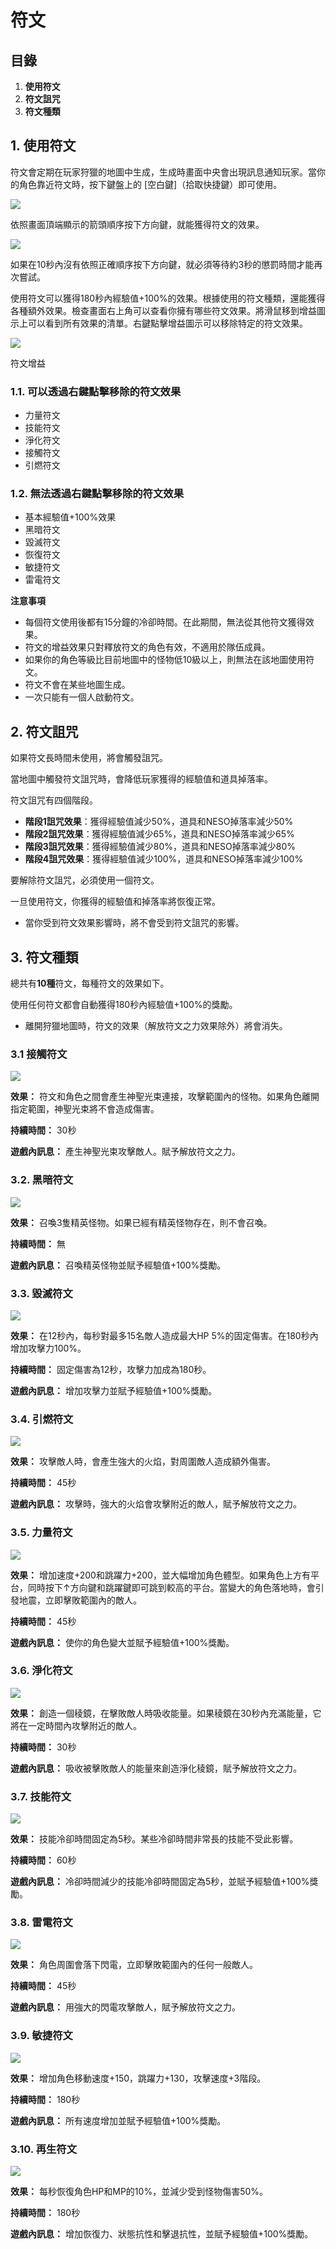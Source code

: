 # 符文

## 目錄

1. **使用符文**
2. **符文詛咒**
3. **符文種類**

## 1. 使用符文

符文會定期在玩家狩獵的地圖中生成，生成時畫面中央會出現訊息通知玩家。當你的角色靠近符文時，按下鍵盤上的 \[空白鍵]（拾取快捷鍵）即可使用。

![](../../../.gitbook/assets/image_1747236305775_106.png)

依照畫面頂端顯示的箭頭順序按下方向鍵，就能獲得符文的效果。

![](../../../.gitbook/assets/image_1747236305775_305.png)

如果在10秒內沒有依照正確順序按下方向鍵，就必須等待約3秒的懲罰時間才能再次嘗試。

使用符文可以獲得180秒內經驗值+100%的效果。根據使用的符文種類，還能獲得各種額外效果。檢查畫面右上角可以查看你擁有哪些符文效果。將滑鼠移到增益圖示上可以看到所有效果的清單。右鍵點擊增益圖示可以移除特定的符文效果。

![](../../../.gitbook/assets/image_1747236305775_926.png)

符文增益

### 1.1. 可以透過右鍵點擊移除的符文效果

* 力量符文
* 技能符文
* 淨化符文
* 接觸符文
* 引燃符文

### 1.2. 無法透過右鍵點擊移除的符文效果

* 基本經驗值+100%效果
* 黑暗符文
* 毀滅符文
* 恢復符文
* 敏捷符文
* 雷電符文

**注意事項**

* 每個符文使用後都有15分鐘的冷卻時間。在此期間，無法從其他符文獲得效果。
* 符文的增益效果只對釋放符文的角色有效，不適用於隊伍成員。
* 如果你的角色等級比目前地圖中的怪物低10級以上，則無法在該地圖使用符文。
* 符文不會在某些地圖生成。
* 一次只能有一個人啟動符文。

## 2. 符文詛咒

如果符文長時間未使用，將會觸發詛咒。

當地圖中觸發符文詛咒時，會降低玩家獲得的經驗值和道具掉落率。

符文詛咒有四個階段。

* **階段1詛咒效果**：獲得經驗值減少50%，道具和NESO掉落率減少50%
* **階段2詛咒效果**：獲得經驗值減少65%，道具和NESO掉落率減少65%
* **階段3詛咒效果**：獲得經驗值減少80%，道具和NESO掉落率減少80%
* **階段4詛咒效果**：獲得經驗值減少100%，道具和NESO掉落率減少100%

要解除符文詛咒，必須使用一個符文。

一旦使用符文，你獲得的經驗值和掉落率將恢復正常。

* 當你受到符文效果影響時，將不會受到符文詛咒的影響。

## 3. 符文種類

總共有**10種**符文，每種符文的效果如下。

使用任何符文都會自動獲得180秒內經驗值+100%的獎勵。

* 離開狩獵地圖時，符文的效果（解放符文之力效果除外）將會消失。

### 3.1 接觸符文

![](../../../.gitbook/assets/image_1747236305775_233.png)

**效果：** 符文和角色之間會產生神聖光束連接，攻擊範圍內的怪物。如果角色離開指定範圍，神聖光束將不會造成傷害。

**持續時間：** 30秒

**遊戲內訊息：** 產生神聖光束攻擊敵人。賦予解放符文之力。

### 3.2. 黑暗符文

![](../../../.gitbook/assets/image_1747236305775_41.png)

**效果：** 召喚3隻精英怪物。如果已經有精英怪物存在，則不會召喚。

**持續時間：** 無

**遊戲內訊息：** 召喚精英怪物並賦予經驗值+100%獎勵。

### 3.3. 毀滅符文

![](../../../.gitbook/assets/image_1747236305775_93.png)

**效果：** 在12秒內，每秒對最多15名敵人造成最大HP 5%的固定傷害。在180秒內增加攻擊力100%。

**持續時間：** 固定傷害為12秒，攻擊力加成為180秒。

**遊戲內訊息：** 增加攻擊力並賦予經驗值+100%獎勵。

### 3.4. 引燃符文

![](../../../.gitbook/assets/image_1747236305775_224.png)

**效果：** 攻擊敵人時，會產生強大的火焰，對周圍敵人造成額外傷害。

**持續時間：** 45秒

**遊戲內訊息：** 攻擊時，強大的火焰會攻擊附近的敵人，賦予解放符文之力。

### 3.5. 力量符文

![](../../../.gitbook/assets/image_1747236305775_857.png)

**效果：** 增加速度+200和跳躍力+200，並大幅增加角色體型。如果角色上方有平台，同時按下↑方向鍵和跳躍鍵即可跳到較高的平台。當變大的角色落地時，會引發地震，立即擊敗範圍內的敵人。

**持續時間：** 45秒

**遊戲內訊息：** 使你的角色變大並賦予經驗值+100%獎勵。

### 3.6. 淨化符文

![](../../../.gitbook/assets/image_1747236305775_358.png)

**效果：** 創造一個稜鏡，在擊敗敵人時吸收能量。如果稜鏡在30秒內充滿能量，它將在一定時間內攻擊附近的敵人。

**持續時間：** 30秒

**遊戲內訊息：** 吸收被擊敗敵人的能量來創造淨化稜鏡，賦予解放符文之力。

### 3.7. 技能符文

![](../../../.gitbook/assets/image_1747236305775_506.png)

**效果：** 技能冷卻時間固定為5秒。某些冷卻時間非常長的技能不受此影響。

**持續時間：** 60秒

**遊戲內訊息：** 冷卻時間減少的技能冷卻時間固定為5秒，並賦予經驗值+100%獎勵。

### 3.8. 雷電符文

![](../../../.gitbook/assets/image_1747236305775_350.png)

**效果：** 角色周圍會落下閃電，立即擊敗範圍內的任何一般敵人。

**持續時間：** 45秒

**遊戲內訊息：** 用強大的閃電攻擊敵人，賦予解放符文之力。

### 3.9. 敏捷符文

![](../../../.gitbook/assets/image_1747236305775_558.png)

**效果：** 增加角色移動速度+150，跳躍力+130，攻擊速度+3階段。

**持續時間：** 180秒

**遊戲內訊息：** 所有速度增加並賦予經驗值+100%獎勵。

### 3.10. 再生符文

![](../../../.gitbook/assets/image_1747236305775_543.png)

**效果：** 每秒恢復角色HP和MP的10%，並減少受到怪物傷害50%。

**持續時間：** 180秒

**遊戲內訊息：** 增加恢復力、狀態抗性和擊退抗性，並賦予經驗值+100%獎勵。
